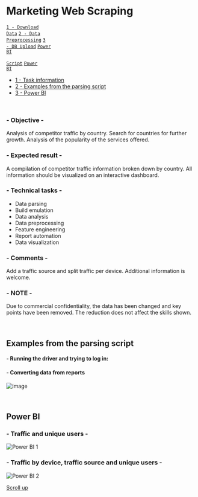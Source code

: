 # Marketing Web Scraping

<code>[1 - Download Data](1%20-%20Download%20Data.py)</code>
<code>[2 - Data Preprocessing](Marketing%20Web%20Scraping.py)</code>
<code>[3 - DB Upload](Marketing%20Web%20Scraping.py)</code>
<code>[Power BI](Marketing%20Web%20Scraping%20Power%20BI%20Demo.pbix)</code>

<code>[Script](Marketing%20Web%20Scraping.py)</code>
<code>[Power BI](Marketing%20Web%20Scraping%20Power%20BI%20Demo.pbix)</code>

- [1 - Task information](#--objective--)
- [2 - Examples from the parsing script](#examples-from-the-parsing-script)
- [3 - Power BI](#power-bi)

<br>

### - Objective -
Analysis of competitor traffic by country. Search for countries for further growth. Analysis of the popularity of the services offered.

### - Expected result -
A compilation of competitor traffic information broken down by country. All information should be visualized on an interactive dashboard.

### - Technical tasks -
- Data parsing
- Build emulation
- Data analysis
- Data preprocessing
- Feature engineering
- Report automation
- Data visualization

### - Comments -
Add a traffic source and split traffic per device. Additional information is welcome.

### - NOTE -
Due to commercial confidentiality, the data has been changed and key points have been removed. The reduction does not affect the skills shown.

<br>

## Examples from the parsing script

#### - Running the driver and trying to log in:


#### - Converting data from reports
![image](https://github.com/leopoldgerber/portfolio/assets/114569329/b1f3289f-6402-4c96-a6b3-d8a005ce57da)

<br>

## Power BI
### - Traffic and unique users -
![Power BI 1](https://github.com/leopoldgerber/portfolio/assets/114569329/1c03749e-250c-4923-8429-eea69e8a0a0a)

### - Traffic by device, traffic source and unique users -
![Power BI 2](https://github.com/leopoldgerber/portfolio/assets/114569329/9ce434f9-38f5-4c7b-9c9b-51bcf620c801)


[Scroll up](#marketing-web-scraping)
